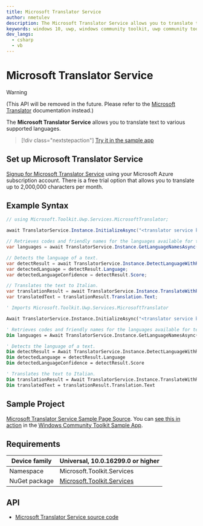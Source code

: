 ```yaml
---
title: Microsoft Translator Service
author: nmetulev
description: The Microsoft Translator Service allows you to translate text to various supported languages.
keywords: windows 10, uwp, windows community toolkit, uwp community toolkit, uwp toolkit, MicrosoftTranslator
dev_langs:
  - csharp
  - vb
---
```


# Microsoft Translator Service

> [!WARNING]
> (This API will be removed in the future. Please refer to the [Microsoft Translator](/azure/cognitive-services/translator/) documentation instead.)

The **Microsoft Translator Service** allows you to translate text to various supported languages.

> [!div class="nextstepaction"]
> [Try it in the sample app](uwpct://Services?sample=Microsoft%20Translator%20Service)

## Set up Microsoft Translator Service

[Signup for Microsoft Translator Service](https://ms.portal.azure.com/#create/Microsoft.CognitiveServicesTextTranslation) using your Microsoft Azure subscription account. There is a free trial option that allows you to translate up to 2,000,000 characters per month.

## Example Syntax

```csharp
// using Microsoft.Toolkit.Uwp.Services.MicrosoftTranslator;

await TranslatorService.Instance.InitializeAsync("<translator service key");

// Retrieves codes and friendly names for the languages available for text translation.
var languages = await TranslatorService.Instance.GetLanguageNamesAsync("en");

// Detects the language of a text.
var detectResult = await TranslatorService.Instance.DetectLanguageWithResponseAsync("Hello everyone!");
var detectedLanguage = detectResult.Language;
var detectedLanguageConfidence = detectResult.Score;

// Translates the text to Italian.
var translationResult = await TranslatorService.Instance.TranslateWithResponseAsync("Hello everyone!", "it");
var translatedText = translationResult.Translation.Text;
```

```vb
' Imports Microsoft.Toolkit.Uwp.Services.MicrosoftTranslator

Await TranslatorService.Instance.InitializeAsync("<translator service key")

' Retrieves codes and friendly names for the languages available for text translation.
Dim languages = Await TranslatorService.Instance.GetLanguageNamesAsync("en")

' Detects the language of a text.
Dim detectResult = Await TranslatorService.Instance.DetectLanguageWithResponseAsync("Hello everyone!")
Dim detectedLanguage = detectResult.Language
Dim detectedLanguageConfidence = detectResult.Score

' Translates the text to Italian.
Dim translationResult = Await TranslatorService.Instance.TranslateWithResponseAsync("Hello everyone!", "it")
Dim translatedText = translationResult.Translation.Text
```

## Sample Project

[Microsoft Translator Service Sample Page Source](https://github.com/CommunityToolkit/WindowsCommunityToolkit/tree/rel/6.1.0/Microsoft.Toolkit.Uwp.SampleApp/SamplePages/Microsoft%20Translator%20Service). You can [see this in action](uwpct://Services?sample=Microsoft%20Translator%20Service) in the [Windows Community Toolkit Sample App](https://aka.ms/windowstoolkitapp).

## Requirements

| Device family | Universal, 10.0.16299.0 or higher |
| --- | --- |
| Namespace | Microsoft.Toolkit.Services |
| NuGet package | [Microsoft.Toolkit.Services](https://www.nuget.org/packages/Microsoft.Toolkit.Services/) |

## API

* [Microsoft Translator Service source code](https://github.com/CommunityToolkit/WindowsCommunityToolkit/tree/rel/6.1.0/Microsoft.Toolkit.Services/Services/MicrosoftTranslator)
